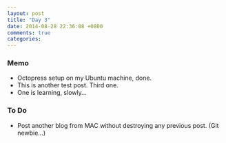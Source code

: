 ```yaml
---
layout: post
title: "Day 3"
date: 2014-08-28 22:36:08 +0800
comments: true
categories: 
---
```

### Memo

- Octopress setup on my Ubuntu machine, done.
- This is another test post. Third one.
- One is learning, slowly...

### To Do

- Post another blog from MAC without destroying any previous post. (Git newbie...)


